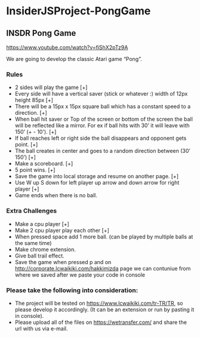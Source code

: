# InsiderJSProject-PongGame

## INSDR Pong Game

https://www.youtube.com/watch?v=fiShX2pTz9A

We are going to develop the classic Atari game “Pong”.

### Rules ###
* 2 sides will play the game [+]
* Every side will have a vertical saver (stick or whatever :) width of 12px height 85px [+]
* There will be a 15px x 15px square ball which has a constant speed to a direction. [+]
* When ball hit saver or Top of the screen or  bottom of the screen the ball will be reflected like a mirror. For ex if ball hits with 30’ it will leave with 150’ (+ - 10'). [+]
* If ball reaches left or right side the ball disappears and opponent gets point. [+]
* The ball creates in center and goes to a random direction between (30’ 150’) [+]
* Make a scoreboard. [+]
* 5 point wins. [+]
* Save the game into local storage and resume on another page. [+]
* Use W up S down for left player up arrow and down arrow for right player [+]
* Game ends when there is no ball.

### Extra Challenges ###
* Make a cpu player [+]
* Make 2 cpu player play each other [+]
* When pressed space add 1 more ball. (can  be played by multiple balls at the same time)
* Make chrome extension.
* Give ball trail effect.
* Save the game when pressed p and on http://corporate.lcwaikiki.com/hakkimizda page we can contuniue from where we saved after we paste your code in console

### Please take the following into consideration: ###
* The project will be tested on https://www.lcwaikiki.com/tr-TR/TR, so please develop it accordingly. (It can be an extension or run by pasting it in console).
* Please upload all of the files on https://wetransfer.com/ and share the url with us via e-mail.
